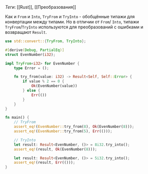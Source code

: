 *Теги*: [[Rust]], [[Преобразования]]

Как и `From` и `Into`, `TryFrom` и `TryInto` - обобщённые типажи для конвертации между типами. Но в отличии от `From`/
`Into`, типажи `TryFrom`/`TryInto` используются для преобразований с ошибками и возвращают `Result`.

```rust
use std::convert::{TryFrom, TryInto};

#[derive(Debug, PartialEq)]
struct EvenNumber(i32);

impl TryFrom<i32> for EvenNumber {
    type Error = ();

    fn try_from(value: i32) -> Result<Self, Self::Error> {
        if value % 2 == 0 {
            Ok(EvenNumber(value))
        } else {
            Err(())
        }
    }
}

fn main() {
    // TryFrom
    assert_eq!(EvenNumber::try_from(8), Ok(EvenNumber(8)));
    assert_eq!(EvenNumber::try_from(5), Err(()));

    // TryInto
    let result: Result<EvenNumber, ()> = 8i32.try_into();
    assert_eq!(result, Ok(EvenNumber(8)));

    let result: Result<EvenNumber, ()> = 5i32.try_into();
    assert_eq!(result, Err(()));
}
```

```rust

```

```rust

```
